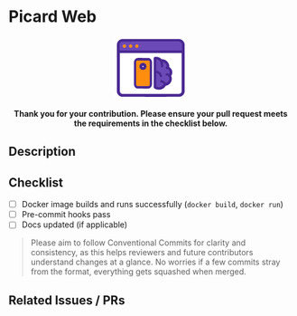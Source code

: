 # Picard Web

<div align="center">
  <img src="https://raw.githubusercontent.com/Aandree5/picard-web/refs/heads/main/images/logo_128.png" alt="Logo" />
  
  <b>Thank you for your contribution.  Please ensure your pull request meets the requirements in the checklist below.</b>
</div>

## Description
<!-- Concise description of what this PR does -->

## Checklist

- [ ] Docker image builds and runs successfully (`docker build`, `docker run`)
- [ ] Pre-commit hooks pass
- [ ] Docs updated (if applicable)

> Please aim to follow Conventional Commits for clarity and consistency, as this helps reviewers and future contributors understand changes at a glance. No worries if a few commits stray from the format, everything gets squashed when merged.

## Related Issues / PRs
<!-- Link to any related discussions -->
